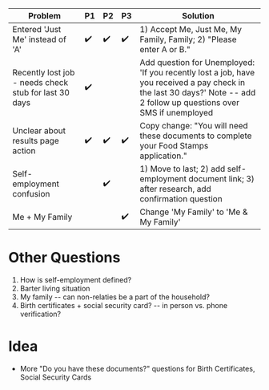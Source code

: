 Problem | P1 | P2 | P3 | Solution
--- | --- | --- | --- | ---
Entered 'Just Me' instead of 'A' | :heavy_check_mark: | :heavy_check_mark: | :heavy_check_mark: | 1) Accept Me, Just Me, My Family, Family; 2) "Please enter A or B."
Recently lost job - needs check stub for last 30 days | :heavy_check_mark: | | | Add question for Unemployed: 'If you recently lost a job, have you received a pay check in the last 30 days?' Note -- add 2 follow up questions over SMS if unemployed
Unclear about results page action | :heavy_check_mark: | :heavy_check_mark: | :heavy_check_mark: | Copy change: "You will need these documents to complete your Food Stamps application."
Self-employment confusion | | :heavy_check_mark: | | 1) Move to last; 2) add self-employment document link; 3) after research, add confirmation question
Me + My Family | | | :heavy_check_mark: | Change 'My Family' to 'Me & My Family'

# Other Questions

1. How is self-employment defined?
2. Barter living situation
3. My family -- can non-relaties be a part of the household?
4. Birth certificates + social security card? -- in person vs. phone verification?

# Idea

+ More "Do you have these documents?" questions for Birth Certificates, Social Security Cards
